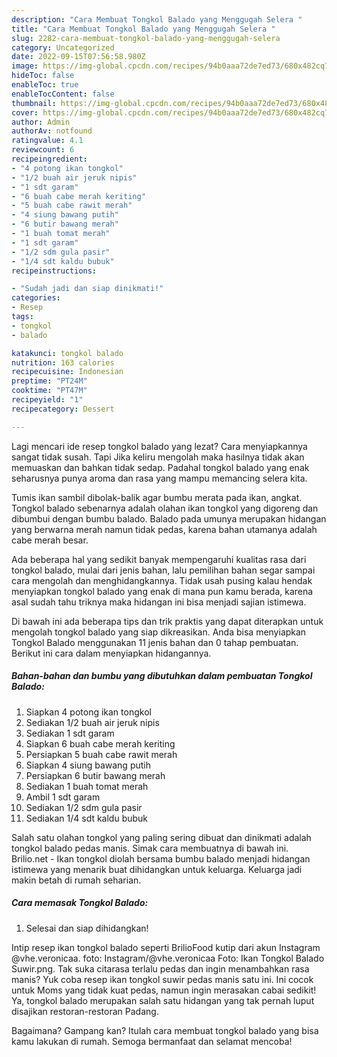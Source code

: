 ```yaml
---
description: "Cara Membuat Tongkol Balado yang Menggugah Selera "
title: "Cara Membuat Tongkol Balado yang Menggugah Selera "
slug: 2282-cara-membuat-tongkol-balado-yang-menggugah-selera
category: Uncategorized
date: 2022-09-15T07:56:58.980Z
image: https://img-global.cpcdn.com/recipes/94b0aaa72de7ed73/680x482cq70/tongkol-balado-foto-resep-utama.jpg
hideToc: false
enableToc: true
enableTocContent: false
thumbnail: https://img-global.cpcdn.com/recipes/94b0aaa72de7ed73/680x482cq70/tongkol-balado-foto-resep-utama.jpg
cover: https://img-global.cpcdn.com/recipes/94b0aaa72de7ed73/680x482cq70/tongkol-balado-foto-resep-utama.jpg
author: Admin
authorAv: notfound
ratingvalue: 4.1
reviewcount: 6
recipeingredient:
- "4 potong ikan tongkol"
- "1/2 buah air jeruk nipis"
- "1 sdt garam"
- "6 buah cabe merah keriting"
- "5 buah cabe rawit merah"
- "4 siung bawang putih"
- "6 butir bawang merah"
- "1 buah tomat merah"
- "1 sdt garam"
- "1/2 sdm gula pasir"
- "1/4 sdt kaldu bubuk"
recipeinstructions:

- "Sudah jadi dan siap dinikmati!"
categories:
- Resep
tags:
- tongkol
- balado

katakunci: tongkol balado 
nutrition: 163 calories
recipecuisine: Indonesian
preptime: "PT24M"
cooktime: "PT47M"
recipeyield: "1"
recipecategory: Dessert

---
```



Lagi mencari ide resep tongkol balado yang lezat? Cara menyiapkannya sangat tidak susah. Tapi Jika keliru mengolah maka hasilnya tidak akan memuaskan dan bahkan tidak sedap. Padahal tongkol balado yang enak seharusnya punya aroma dan rasa yang mampu memancing selera kita.


Tumis ikan sambil dibolak-balik agar bumbu merata pada ikan, angkat. Tongkol balado sebenarnya adalah olahan ikan tongkol yang digoreng dan dibumbui dengan bumbu balado. Balado pada umunya merupakan hidangan yang berwarna merah namun tidak pedas, karena bahan utamanya adalah cabe merah besar.

Ada beberapa hal yang sedikit banyak mempengaruhi kualitas rasa dari tongkol balado, mulai dari jenis bahan, lalu pemilihan bahan segar sampai cara mengolah dan menghidangkannya. Tidak usah pusing kalau hendak menyiapkan tongkol balado yang enak di mana pun kamu berada, karena asal sudah tahu triknya maka hidangan ini bisa menjadi sajian istimewa.


Di bawah ini ada beberapa tips dan trik praktis yang dapat diterapkan untuk mengolah tongkol balado yang siap dikreasikan. Anda bisa menyiapkan Tongkol Balado menggunakan 11 jenis bahan dan 0 tahap pembuatan. Berikut ini cara dalam menyiapkan hidangannya.

<!--inarticleads1-->

##### Bahan-bahan dan bumbu yang dibutuhkan dalam pembuatan Tongkol Balado:

1. Siapkan 4 potong ikan tongkol
1. Sediakan 1/2 buah air jeruk nipis
1. Sediakan 1 sdt garam
1. Siapkan 6 buah cabe merah keriting
1. Persiapkan 5 buah cabe rawit merah
1. Siapkan 4 siung bawang putih
1. Persiapkan 6 butir bawang merah
1. Sediakan 1 buah tomat merah
1. Ambil 1 sdt garam
1. Sediakan 1/2 sdm gula pasir
1. Sediakan 1/4 sdt kaldu bubuk


Salah satu olahan tongkol yang paling sering dibuat dan dinikmati adalah tongkol balado pedas manis. Simak cara membuatnya di bawah ini. Brilio.net - Ikan tongkol diolah bersama bumbu balado menjadi hidangan istimewa yang menarik buat dihidangkan untuk keluarga. Keluarga jadi makin betah di rumah seharian. 

<!--inarticleads2-->

##### Cara memasak Tongkol Balado:


1. Selesai dan siap dihidangkan!

Intip resep ikan tongkol balado seperti BrilioFood kutip dari akun Instagram @vhe.veronicaa. foto: Instagram/@vhe.veronicaa Foto: Ikan Tongkol Balado Suwir.png. Tak suka citarasa terlalu pedas dan ingin menambahkan rasa manis? Yuk coba resep ikan tongkol suwir pedas manis satu ini. Ini cocok untuk Moms yang tidak kuat pedas, namun ingin merasakan cabai sedikit! Ya, tongkol balado merupakan salah satu hidangan yang tak pernah luput disajikan restoran-restoran Padang. 

Bagaimana? Gampang kan? Itulah cara membuat tongkol balado yang bisa kamu lakukan di rumah. Semoga bermanfaat dan selamat mencoba!
